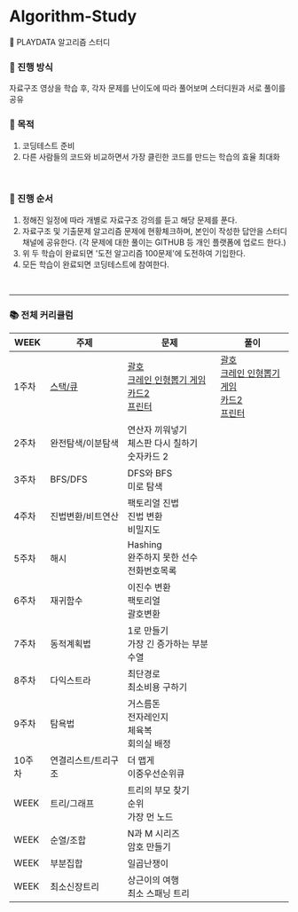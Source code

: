 # Algorithm-Study
🚀 PLAYDATA 알고리즘 스터디


### :closed_book: 진행 방식
자료구조 영상을 학습 후, 각자 문제를 난이도에 따라 풀어보며 스터디원과 서로 풀이를 공유
<br>

### :green_book: 목적
1. 코딩테스트 준비
2. 다른 사람들의 코드와 비교하면서 가장 클린한 코드를 만드는 학습의 효율 최대화
<br>

### :blue_book: 진행 순서
1. 정해진 일정에 따라 개별로 자료구조 강의를 듣고 해당 문제를 푼다.
2. 자료구조 및 기출문제 알고리즘 문제에 현황체크하며, 본인이 작성한 답안을 스터디채널에 공유한다. 
(각 문제에 대한 풀이는 GITHUB 등 개인 플랫폼에 업로드 한다.)
3. 위 두 학습이 완료되면 '도전 알고리즘 100문제'에 도전하여 기입한다.
4. 모든 학습이 완료되면 코딩테스트에 참여한다.
<br>
<hr>


### :books: 전체 커리큘럼
|WEEK|주제|문제|풀이|
|------|---|---|---|
|1주차|[스택/큐](https://hello-vvorld.tistory.com/7)|[괄호](https://www.acmicpc.net/problem/9012)<br>[크레인 인형뽑기 게임](https://school.programmers.co.kr/learn/courses/30/lessons/64061)<br>[카드2](https://www.acmicpc.net/problem/2164)<br>[프린터](https://school.programmers.co.kr/learn/courses/30/lessons/42587)|[괄호](https://github.com/Kimeunseong/Algorithm-Study/blob/main/week01/%EA%B4%84%ED%98%B8.py)<br>[크레인 인형뽑기 게임](https://github.com/Kimeunseong/Algorithm-Study/blob/main/week01/%ED%81%AC%EB%A0%88%EC%9D%B8%20%EC%9D%B8%ED%98%95%EB%BD%91%EA%B8%B0%20%EA%B2%8C%EC%9E%84.py)<br>[카드2](https://github.com/Kimeunseong/Algorithm-Study/blob/main/week01/%EC%B9%B4%EB%93%9C2.py)<br>[프린터](https://github.com/Kimeunseong/Algorithm-Study/blob/main/week01/%ED%94%84%EB%A6%B0%ED%84%B0.py)|
|2주차|완전탐색/이분탐색|연산자 끼워넣기<br>체스판 다시 칠하기<br>숫자카드 2||
|3주차|BFS/DFS|DFS와 BFS<br>미로 탐색||
|4주차|진법변환/비트연산|팩토리얼 진법<br>진법 변환<br>비밀지도||
|5주차|해시|Hashing<br>완주하지 못한 선수<br>전화번호목록||
|6주차|재귀함수|이진수 변환<br>팩토리얼<br>괄호변환||
|7주차|동적계획법|1로 만들기<br>가장 긴 증가하는 부분수열||
|8주차|다익스트라|최단경로<br>최소비용 구하기||
|9주차|탐욕법|거스름돈<br>전자레인지<br>체육복<br>회의실 배정||
|10주차|연결리스트/트리구조|더 맵게<br>이중우선순위큐||
|WEEK|트리/그래프|트리의 부모 찾기<br>순위<br>가장 먼 노드||
|WEEK|순열/조합|N과 M 시리즈<br>암호 만들기||
|WEEK|부분집합|일곱난쟁이||
|WEEK|최소신장트리|상근이의 여행<br>최소 스패닝 트리||
